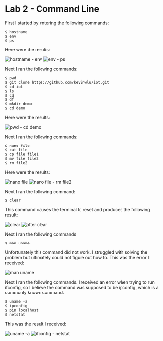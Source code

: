 # Lab 2 - Command Line

First I started by entering the following commands:
```
$ hostname
$ env
$ ps
```
Here were the results:

![hostname - env](https://github.com/aguadagn/2023S-EE-322-A/blob/main/Lab_02/hostname%20-%20env.png)
![env - ps](https://github.com/aguadagn/2023S-EE-322-A/blob/main/Lab_02/env%20-%20ps.png)

Next I ran the following commands:
```
$ pwd
$ git clone https://github.com/kevinwlu/iot.git
$ cd iot
$ ls 
$ cd
$ df
$ mkdir demo
$ cd demo
```
Here were the results:

![pwd - cd demo](https://github.com/aguadagn/2023S-EE-322-A/blob/main/Lab_02/pwd%20-%20cd%20demo.png)

Next I ran the following commands:
```
$ nano file
$ cat file
$ cp file file1
$ mv file file2
$ rm file2
```
Here were the results:

![nano file](https://github.com/aguadagn/2023S-EE-322-A/blob/main/Lab_02/nano%20file.png)
![nano file - rm file2](https://github.com/aguadagn/2023S-EE-322-A/blob/main/Lab_02/nano%20file%20-%20rm%20file2.png)

Next I ran the following command:
```
$ clear
```
This command causes the terminal to reset and produces the following result:

![clear](https://github.com/aguadagn/2023S-EE-322-A/blob/main/Lab_02/clear.png)
![after clear](https://github.com/aguadagn/2023S-EE-322-A/blob/main/Lab_02/after%20clear.png)

Next I ran the following commands
```
$ man uname
```
Unfortunately this command did not work. I struggled with solving the problem but ultimately could not figure out how to. This was the error I received:

![man uname](https://github.com/aguadagn/2023S-EE-322-A/blob/main/Lab_02/man%20uname.png)

Next I ran the following commands. I received an error when trying to run ifconfig, so I believe the command was supposed to be ipconfig, which is a commonly known command.
```
$ uname -a
$ ipconfig
$ pin localhost
$ netstat
```
This was the result I received:

![uname -a](https://github.com/aguadagn/2023S-EE-322-A/blob/main/Lab_02/uname%20-a.png)
![ifconfig - netstat](https://github.com/aguadagn/2023S-EE-322-A/blob/main/Lab_02/ifconfig%20-%20netstat.png)
